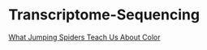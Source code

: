 # Transcriptome-Sequencing
[What Jumping Spiders Teach Us About Color](https://youtu.be/nfAqTSjMBJk)
